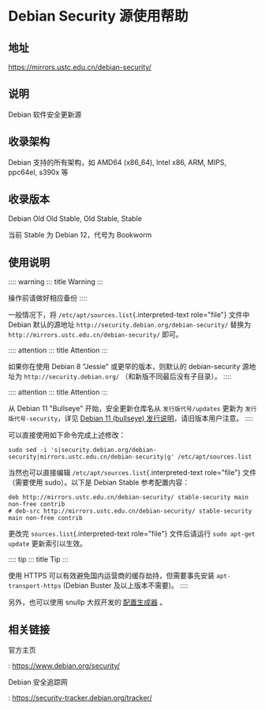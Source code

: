 # Debian Security 源使用帮助

## 地址

<https://mirrors.ustc.edu.cn/debian-security/>

## 说明

Debian 软件安全更新源

## 收录架构

Debian 支持的所有架构，如 AMD64 (x86_64), Intel x86, ARM, MIPS, ppc64el,
s390x 等

## 收录版本

Debian Old Old Stable, Old Stable, Stable

当前 Stable 为 Debian 12，代号为 Bookworm

## 使用说明

:::: warning
::: title
Warning
:::

操作前请做好相应备份
::::

一般情况下，将 `/etc/apt/sources.list`{.interpreted-text role="file"}
文件中 Debian 默认的源地址 `http://security.debian.org/debian-security/`
替换为 `http://mirrors.ustc.edu.cn/debian-security/` 即可。

:::: attention
::: title
Attention
:::

如果你在使用 Debian 8 \"Jessie\" 或更早的版本，则默认的 debian-security
源地址为 `http://security.debian.org/` （和新版不同最后没有子目录）。
::::

:::: attention
::: title
Attention
:::

从 Debian 11 \"Bullseye\" 开始，安全更新仓库名从 `发行版代号/updates`
更新为 `发行版代号-security`，详见 [Debian 11 (bullseye)
发行说明](https://www.debian.org/releases/bullseye/amd64/release-notes/ch-information.zh-cn.html#security-archive)，请旧版本用户注意。
::::

可以直接使用如下命令完成上述修改：

    sudo sed -i 's|security.debian.org/debian-security|mirrors.ustc.edu.cn/debian-security|g' /etc/apt/sources.list

当然也可以直接编辑 `/etc/apt/sources.list`{.interpreted-text
role="file"} 文件（需要使用 sudo）。以下是 Debian Stable 参考配置内容：

    deb http://mirrors.ustc.edu.cn/debian-security/ stable-security main non-free contrib
    # deb-src http://mirrors.ustc.edu.cn/debian-security/ stable-security main non-free contrib

更改完 `sources.list`{.interpreted-text role="file"} 文件后请运行
`sudo apt-get update` 更新索引以生效。

:::: tip
::: title
Tip
:::

使用 HTTPS 可以有效避免国内运营商的缓存劫持，但需要事先安装
`apt-transport-https` (Debian Buster 及以上版本不需要)。
::::

另外，也可以使用 snullp 大叔开发的
[配置生成器](https://mirrors.ustc.edu.cn/repogen) 。

## 相关链接

官方主页

:   <https://www.debian.org/security/>

Debian 安全追踪网

:   <https://security-tracker.debian.org/tracker/>

